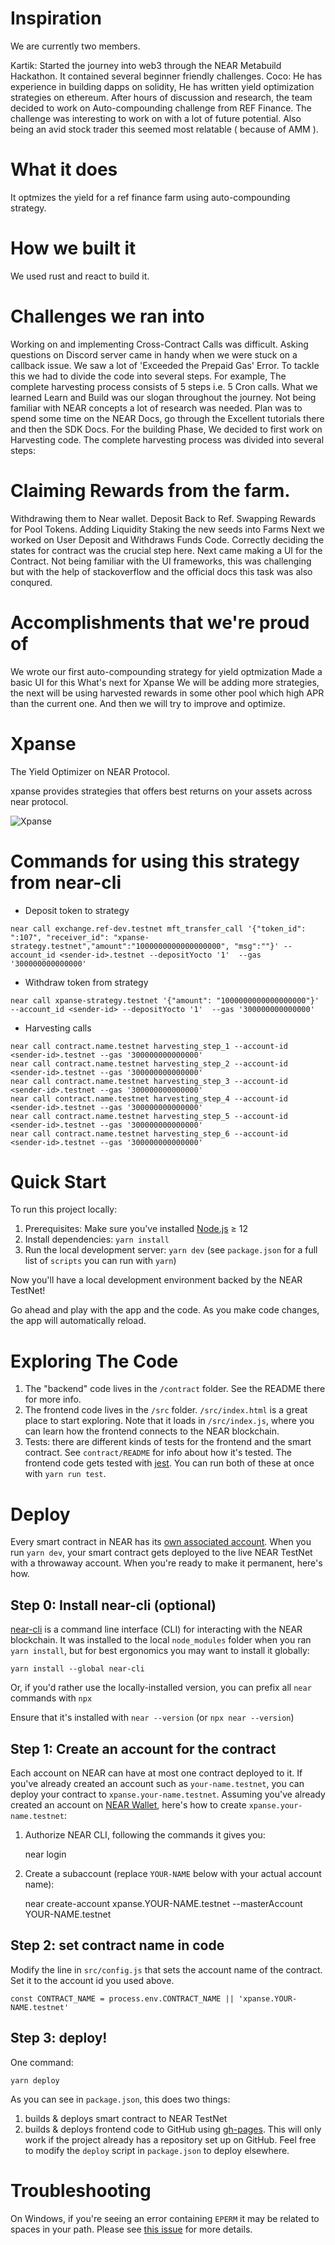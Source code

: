 Inspiration
==================
We are currently two members.

Kartik: Started the journey into web3 through the NEAR Metabuild Hackathon. It contained several beginner friendly challenges.
Coco: He has experience in building dapps on solidity, He has written yield optimization strategies on ethereum.
After hours of discussion and research, the team decided to work on Auto-compounding challenge from REF Finance. The challenge was interesting to work on with a lot of future potential. Also being an avid stock trader this seemed most relatable ( because of AMM ).

What it does
==================
It optmizes the yield for a ref finance farm using auto-compounding strategy.

How we built it
==================
We used rust and react to build it.

Challenges we ran into
==================
Working on and implementing Cross-Contract Calls was difficult. Asking questions on Discord server came in handy when we were stuck on a callback issue.
We saw a lot of 'Exceeded the Prepaid Gas' Error. To tackle this we had to divide the code into several steps. For example, The complete harvesting process consists of 5 steps i.e. 5 Cron calls.
What we learned
Learn and Build was our slogan throughout the journey. Not being familiar with NEAR concepts a lot of research was needed. Plan was to spend some time on the NEAR Docs, go through the Excellent tutorials there and then the SDK Docs. For the building Phase, We decided to first work on Harvesting code. The complete harvesting process was divided into several steps:

Claiming Rewards from the farm.
==================
Withdrawing them to Near wallet.
Deposit Back to Ref.
Swapping Rewards for Pool Tokens.
Adding Liquidity
Staking the new seeds into Farms
Next we worked on User Deposit and Withdraws Funds Code. Correctly deciding the states for contract was the crucial step here. Next came making a UI for the Contract. Not being familiar with the UI frameworks, this was challenging but with the help of stackoverflow and the official docs this task was also conqured.

Accomplishments that we're proud of
==================
We wrote our first auto-compounding strategy for yield optmization
Made a basic UI for this
What's next for Xpanse
We will be adding more strategies, the next will be using harvested rewards in some other pool which high APR than the current one.
And then we will try to improve and optimize.




Xpanse
==================

The Yield Optimizer on NEAR Protocol.

xpanse provides strategies that offers best returns on your assets across near protocol.

![Xpanse](https://user-images.githubusercontent.com/85037852/154845518-6d8f20de-be99-412c-b5f1-6e59400d56e7.jpg)


Commands for using this strategy from near-cli
===========

- Deposit token to strategy
```
near call exchange.ref-dev.testnet mft_transfer_call '{"token_id": ":107", "receiver_id": "xpanse-strategy.testnet","amount":"1000000000000000000", "msg":""}' --account_id <sender-id>.testnet --depositYocto '1'  --gas '300000000000000'
```

- Withdraw token from strategy
```
near call xpanse-strategy.testnet '{"amount": "1000000000000000000"}' --account_id <sender-id> --depositYocto '1'  --gas '300000000000000'
```

- Harvesting calls
```
near call contract.name.testnet harvesting_step_1 --account-id <sender-id>.testnet --gas '300000000000000'
near call contract.name.testnet harvesting_step_2 --account-id <sender-id>.testnet --gas '300000000000000'
near call contract.name.testnet harvesting_step_3 --account-id <sender-id>.testnet --gas '300000000000000'
near call contract.name.testnet harvesting_step_4 --account-id <sender-id>.testnet --gas '300000000000000'
near call contract.name.testnet harvesting_step_5 --account-id <sender-id>.testnet --gas '300000000000000'
near call contract.name.testnet harvesting_step_6 --account-id <sender-id>.testnet --gas '300000000000000'
```

Quick Start
===========

To run this project locally:

1. Prerequisites: Make sure you've installed [Node.js] ≥ 12
2. Install dependencies: `yarn install`
3. Run the local development server: `yarn dev` (see `package.json` for a
   full list of `scripts` you can run with `yarn`)

Now you'll have a local development environment backed by the NEAR TestNet!

Go ahead and play with the app and the code. As you make code changes, the app will automatically reload.


Exploring The Code
==================

1. The "backend" code lives in the `/contract` folder. See the README there for
   more info.
2. The frontend code lives in the `/src` folder. `/src/index.html` is a great
   place to start exploring. Note that it loads in `/src/index.js`, where you
   can learn how the frontend connects to the NEAR blockchain.
3. Tests: there are different kinds of tests for the frontend and the smart
   contract. See `contract/README` for info about how it's tested. The frontend
   code gets tested with [jest]. You can run both of these at once with `yarn
   run test`.


Deploy
======

Every smart contract in NEAR has its [own associated account][NEAR accounts]. When you run `yarn dev`, your smart contract gets deployed to the live NEAR TestNet with a throwaway account. When you're ready to make it permanent, here's how.


Step 0: Install near-cli (optional)
-------------------------------------

[near-cli] is a command line interface (CLI) for interacting with the NEAR blockchain. It was installed to the local `node_modules` folder when you ran `yarn install`, but for best ergonomics you may want to install it globally:

    yarn install --global near-cli

Or, if you'd rather use the locally-installed version, you can prefix all `near` commands with `npx`

Ensure that it's installed with `near --version` (or `npx near --version`)


Step 1: Create an account for the contract
------------------------------------------

Each account on NEAR can have at most one contract deployed to it. If you've already created an account such as `your-name.testnet`, you can deploy your contract to `xpanse.your-name.testnet`. Assuming you've already created an account on [NEAR Wallet], here's how to create `xpanse.your-name.testnet`:

1. Authorize NEAR CLI, following the commands it gives you:

      near login

2. Create a subaccount (replace `YOUR-NAME` below with your actual account name):

      near create-account xpanse.YOUR-NAME.testnet --masterAccount YOUR-NAME.testnet


Step 2: set contract name in code
---------------------------------

Modify the line in `src/config.js` that sets the account name of the contract. Set it to the account id you used above.

    const CONTRACT_NAME = process.env.CONTRACT_NAME || 'xpanse.YOUR-NAME.testnet'


Step 3: deploy!
---------------

One command:

    yarn deploy

As you can see in `package.json`, this does two things:

1. builds & deploys smart contract to NEAR TestNet
2. builds & deploys frontend code to GitHub using [gh-pages]. This will only work if the project already has a repository set up on GitHub. Feel free to modify the `deploy` script in `package.json` to deploy elsewhere.


Troubleshooting
===============

On Windows, if you're seeing an error containing `EPERM` it may be related to spaces in your path. Please see [this issue](https://github.com/zkat/npx/issues/209) for more details.


  [React]: https://reactjs.org/
  [create-near-app]: https://github.com/near/create-near-app
  [Node.js]: https://nodejs.org/en/download/package-manager/
  [jest]: https://jestjs.io/
  [NEAR accounts]: https://docs.near.org/docs/concepts/account
  [NEAR Wallet]: https://wallet.testnet.near.org/
  [near-cli]: https://github.com/near/near-cli
  [gh-pages]: https://github.com/tschaub/gh-pages
